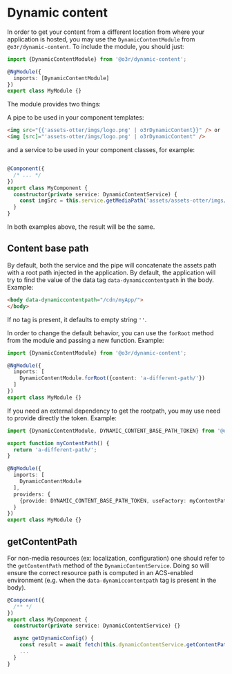 # Dynamic content

In order to get your content from a different location from where your application is hosted, you may use the ``DynamicContentModule`` from ``@o3r/dynamic-content``. To include the module, you should just:

```typescript
import {DynamicContentModule} from '@o3r/dynamic-content';

@NgModule({
  imports: [DynamicContentModule]
})
export class MyModule {}
```

The module provides two things:

A pipe to be used in your component templates:

```html
<img src="{{'assets-otter/imgs/logo.png' | o3rDynamicContent}}" /> or
<img [src]="'assets-otter/imgs/logo.png' | o3rDynamicContent" />
```

and a service to be used in your component classes, for example:

```typescript

@Component({
  /* ... */
})
export class MyComponent {
  constructor(private service: DynamicContentService) {
    const imgSrc = this.service.getMediaPath('assets/assets-otter/imgs/logo.png');
  }
}
```

In both examples above, the result will be the same.

## Content base path

By default, both the service and the pipe will concatenate the assets path with a root path injected in the application. By default, the application will try to find the value of the data tag ``data-dynamiccontentpath`` in the body. Example:

```html
<body data-dynamiccontentpath="/cdn/myApp/">
</body>
```

If no tag is present, it defaults to empty string ``''``.

In order to change the default behavior, you can use the ``forRoot`` method from the module and passing a new function. Example:

```typescript
import {DynamicContentModule} from '@o3r/dynamic-content';

@NgModule({
  imports: [
    DynamicContentModule.forRoot({content: 'a-different-path/'})
  ]
})
export class MyModule {}
```

If you need an external dependency to get the rootpath, you may use need to provide directly the token.
Example:

```typescript
import {DynamicContentModule, DYNAMIC_CONTENT_BASE_PATH_TOKEN} from '@o3r/dynamic-content';

export function myContentPath() {
  return 'a-different-path/';
}

@NgModule({
  imports: [
    DynamicContentModule
  ],
  providers: {
    {provide: DYNAMIC_CONTENT_BASE_PATH_TOKEN, useFactory: myContentPath}
  }
})
export class MyModule {}
```

## getContentPath

For non-media resources (ex: localization, configuration) one should refer to the ``getContentPath`` method of the ``DynamicContentService``. Doing so will ensure the correct resource path is computed in an ACS-enabled environment (e.g. when the ``data-dynamiccontentpath`` tag is present in the body).

```typescript
@Component({
  /** */
})
export class MyComponent {
  constructor(private service: DynamicContentService) {}

  async getDynamicConfig() {
    const result = await fetch(this.dynamicContentService.getContentPath('global.config.post.json'));
    ...
  }
}
```
